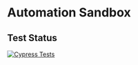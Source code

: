 # Automation Sandbox

## Test Status

[![Cypress Tests](https://github.com/bpnash/automation-sandbox/actions/workflows/cypress-tests.yml/badge.svg?branch=develop?event=push)](https://github.com/bpnash/automation-sandbox/actions/workflows/cypress-tests.yml)
